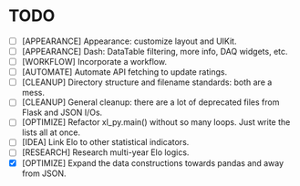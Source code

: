 # TODO

- [ ] [APPEARANCE] Appearance: customize layout and UIKit.
- [ ] [APPEARANCE] Dash: DataTable filtering, more info, DAQ widgets, etc.
- [ ] [WORKFLOW] Incorporate a workflow.
- [ ] [AUTOMATE] Automate API fetching to update ratings.
- [ ] [CLEANUP] Directory structure and filename standards: both are a mess.
- [ ] [CLEANUP] General cleanup: there are a lot of deprecated files from Flask and JSON I/Os.
- [ ] [OPTIMIZE] Refactor xl_py.main() without so many loops. Just write the lists all at once.
- [ ] [IDEA] Link Elo to other statistical indicators.
- [ ] [RESEARCH] Research multi-year Elo logics.
- [x] [OPTIMIZE] Expand the data constructions towards pandas and away from JSON.
